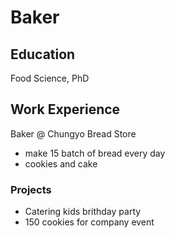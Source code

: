 # Baker

## Education
Food Science, PhD

## Work Experience
Baker @ Chungyo Bread Store
- make 15 batch of bread every day
- cookies and cake

### Projects
- Catering kids brithday party
- 150 cookies for company event
